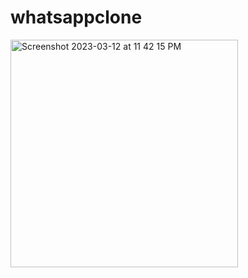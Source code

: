 # whatsappclone

<img width="364" alt="Screenshot 2023-03-12 at 11 42 15 PM" src="https://user-images.githubusercontent.com/123585347/224564161-2149c6a2-a256-4f39-a980-f9f49e3b2b5d.png">

